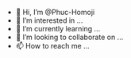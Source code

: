 - 👋 Hi, I’m @Phuc-Homoji
- 👀 I’m interested in ...
- 🌱 I’m currently learning ...
- 💞️ I’m looking to collaborate on ...
- 📫 How to reach me ...

<!---
Phuc-Homoji/Phuc-Homoji is a ✨ special ✨ repository because its `README.md` (this file) appears on your GitHub profile.
You can click the Preview link to take a look at your changes.
--->
